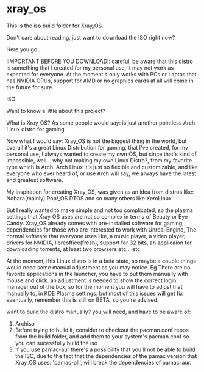 # xray_os
This is the iso build folder for Xray_OS.

Don't care about reading, just want to download the ISO right now?

Here you go.. 

!IMPORTANT BEFORE YOU DOWNLOAD!: 
careful, be aware that this distro is something that I created for my personal use, it may not work as expected for everyone. At the moment it only works with PCs or Laptos that has NVIDIA GPUs, support for AMD or no graphics cards at all will come in the future for sure.

ISO: 

Want to know a little about this project?

What is Xray_OS? 
As some people would say: is just another pointless Arch Linux distro for gaming.

Now what I would say:
Xray_OS is not the biggest thing in the world, but overall it's a great Linux Distribution for gaming, that I've created, for my personal use, I always wanted to create my own OS, but since that's kind of impossible, well...
why not making my own Linux Distro?, from my favorite type which is Arch. Arch Linux it's just so flexible and customizable, and like everyone who ever heard of, or use Arch will say, we always have the latest and greatest software.

My inspiration for creating Xray_OS, was given as an idea from distros like: 
Nobara(mainly) 
Pop!_OS 
DTOS 
and so many others like XeroLinux.

But I really wanted to make simple and not too complicated, so the plasma settings that Xray_OS uses are not so complex in terms of Beauty or Eye Candy. Xray_OS already comes with pre-installed software for gaming, dependencies for those who are interested to work with Unreal Engine, The normal software that everyone uses like, a music player, a video player, drivers for NVIDIA, libreoffice(fresh), support for 32 bits, an applicaion for downloading torrents, at least two browsers etc.., etc.

At the moment, this Linux distro is in a beta state, so maybe a couple things would need some manual adjustment as you may notice. 
Eg.There are no favorite applications in the launcher, you have to put them manually with mouse and click.
an adjustment is needed to show the correct login manager out of the box, so for the moment you will have to adjust that manually to, in KDE Plasma settings.
but most of this issues will get fix eventually, remember this is still on BETA, so you're advised.

want to build the distro manually? you will need, and have to be aware of:
1. Archiso
2. Before trying to build it, consider to checkout the pacman.conf repos from the build folder, and add them to your system's pacman.conf so you can sucessfully build the iso
3. If you use pamac-aur there's a possibility that you'll not be able to build the ISO, due to the fact that the dependencies of the pamac version that Xray_OS uses: 'pamac-all', will break the dependencies of pamac-aur. 
